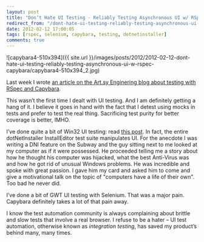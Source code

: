```yaml
---
layout: post
title: "Don’t Hate UI Testing - Reliably Testing Asynchronous UI w/ RSpec & Capybara"
redirect_from: "/dont-hate-ui-testing-reliably-testing-asynchronous-ui-w-rspec-capybara/"
date: 2012-02-12 17:00:05
tags: [rspec, selenium, capybara, testing, dotnetinstaller]
comments: true
---
```

![capybara4-510x394]({{ site.url }}/images/posts/2012/2012-02-12-dont-hate-ui-testing-reliably-testing-asynchronous-ui-w-rspec-capybara/capybara4-510x394_2.jpg)

Last week I wrote [an article on the Art.sy Enginering blog about testing with RSpec and Capybara](http://artsy.github.com/blog/2012/02/03/reliably-testing-asynchronous-ui-w-slash-rspec-and-capybara).

This wasn’t the first time I dealt with UI testing. And I am definitely getting a hang of it. I believe it goes in hand with the fact that I detest using mocks in tests and prefer to test the real thing. Sacrificing test purity for better coverage is better, IMHO.

I’ve done quite a bit of Win32 UI testing: read [this post](http://code.dblock.org/automating-win32-ui-testing-systemwindowsautomation-and-project-white). In fact, the entire dotNetInstaller InstallEditor test suite manipulates UI. For the anecdote I was writing a DNI feature on the Subway and the guy sitting next to me looked at my computer as if it were possessed. He proceeded telling me a story about how he thought his computer was hijacked, what the best Anti-Virus was and how he got rid of unusual Windows problems. He was incredible and spoke with great passion. I gave him my card and asked him to come and give a motivational talk on the topic of "computers have a life of their own". Too bad he never did.

I’ve done a bit of GWT UI testing with Selenium. That was a major pain. Capybara definitely takes a lot of that pain away.

I know the test automation community is always complaining about brittle and slow tests that involve a real browser. I refuse to be a hater – UI test automation, otherwise known as _integration testing_, has saved my product’s behind many, many times.

